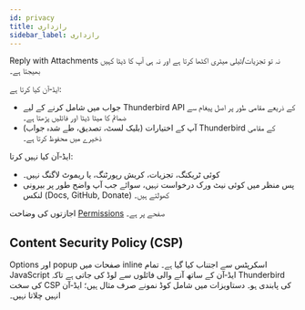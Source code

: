 ```yaml
---
id: privacy
title: رازداری
sidebar_label: رازداری
---
```


Reply with Attachments نہ تو تجزیات/ٹیلی میٹری اکٹھا کرتا ہے اور نہ ہی آپ کا ڈیٹا کہیں بھیجتا ہے۔

ایڈ‑آن کیا کرتا ہے:

- جواب میں شامل کرنے کے لیے Thunderbird API کے ذریعے مقامی طور پر اصل پیغام سے ضمائم کا میٹا ڈیٹا اور فائلیں پڑھتا ہے۔
- آپ کے اختیارات (بلیک لسٹ، تصدیق، طے شدہ جواب) Thunderbird کے مقامی ذخیرے میں محفوظ کرتا ہے۔

ایڈ‑آن کیا نہیں کرتا:

- کوئی ٹریکنگ، تجزیات، کریش رپورٹنگ، یا ریموٹ لاگنگ نہیں۔
- پس منظر میں کوئی نیٹ ورک درخواست نہیں، سوائے جب آپ واضح طور پر بیرونی لنکس (Docs, GitHub, Donate) کھولتے ہیں۔

اجازتوں کی وضاحت [Permissions](permissions) صفحے پر ہے۔

## Content Security Policy (CSP)

Options اور popup صفحات میں inline اسکرپٹس سے اجتناب کیا گیا ہے۔ تمام JavaScript ایڈ‑آن کے ساتھ آنے والی فائلوں سے لوڈ کی جاتی ہے تاکہ Thunderbird کی سخت CSP کی پابندی ہو۔ دستاویزات میں شامل کوڈ نمونے صرف مثال ہیں؛ ایڈ‑آن انہیں چلاتا نہیں۔
